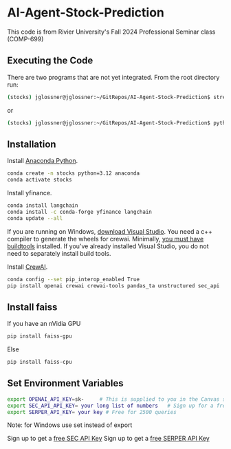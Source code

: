 # AI-Agent-Stock-Prediction

This code is from Rivier University's Fall 2024 Professional Seminar class (COMP-699)

## Executing the Code

There are two programs that are not yet integrated. From the root directory run:

```sh
(stocks) jglossner@jglossner:~/GitRepos/AI-Agent-Stock-Prediction$ streamlit run src/UI/app.py
```
or
```sh
(stocks) jglossner@jglossner:~/GitRepos/AI-Agent-Stock-Prediction$ python -m src.UI.main
```

## Installation

Install [Anaconda Python](https://www.anaconda.com/download).

```sh
conda create -n stocks python=3.12 anaconda
conda activate stocks
```

Install yfinance.

```sh
conda install langchain
conda install -c conda-forge yfinance langchain
conda update --all
```

If you are running on Windows, [download Visual Studio](https://visualstudio.microsoft.com/downloads/). You need a c++ compiler to generate the wheels for crewai. Minimally, [you must have buildtools](https://visualstudio.microsoft.com/visual-cpp-build-tools/) installed. If you've already installed Visual Studio, you do not need to separately install build tools.

Install [CrewAI](https://docs.crewai.com/getting-started/Installing-CrewAI/).


```sh
conda config --set pip_interop_enabled True
pip install openai crewai crewai-tools pandas_ta unstructured sec_api
```

## Install faiss
If you have an nVidia GPU
```sh
pip install faiss-gpu
```
Else
```sh
pip install faiss-cpu
```


## Set Environment Variables
```sh
export OPENAI_API_KEY=sk-     # This is supplied to you in the Canvas shell.
export SEC_API_API_KEY= your long list of numbers   # Sign up for a free key
export SERPER_API_KEY= your key # Free for 2500 queries
```
Note: for Windows use set instead of export

Sign up to get a [free SEC API Key](https://sec-api.io/)
Sign up to get a [free SERPER API Key](https://serper.dev/)

